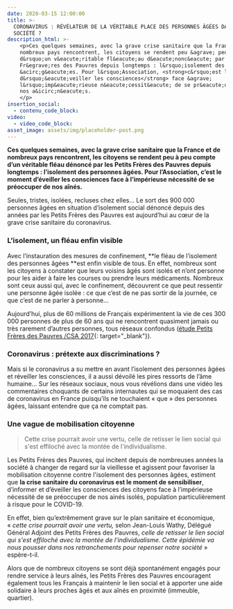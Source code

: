 ```yaml
---
date: 2020-03-15 12:00:00
title: >-
  CORONAVIRUS : RÉVÉLATEUR DE LA VÉRITABLE PLACE DES PERSONNES ÂGÉES DANS NOTRE
  SOCIÉTÉ ?
description_html: >-
    <p>Ces quelques semaines, avec la grave crise sanitaire que la France et de
    nombreux pays rencontrent, les citoyens se rendent peu &agrave; peu compte
    d&rsquo;un v&eacute;ritable fl&eacute;au d&eacute;nonc&eacute; par les Petits
    Fr&egrave;res des Pauvres depuis longtemps : l&rsquo;isolement des personnes
    &acirc;g&eacute;es. Pour l&rsquo;Association, <strong>c&rsquo;est le moment
    d&rsquo;&eacute;veiller les consciences</strong> face &agrave;
    l&rsquo;imp&eacute;rieuse n&eacute;cessit&eacute; de se pr&eacute;occuper de
    nos a&icirc;n&eacute;s.
    </p>
insertion_social:
  - contenu_code_block:
video:
  - video_code_block:
asset_image: assets/img/placeholder-post.png
---
```


**Ces quelques semaines, avec la grave crise sanitaire que la France et de nombreux pays rencontrent, les citoyens se rendent peu &agrave; peu compte d’un v&eacute;ritable fl&eacute;au d&eacute;nonc&eacute; par les Petits Fr&egrave;res des Pauvres depuis longtemps : l’isolement des personnes &acirc;g&eacute;es. Pour l’Association, c’est le moment d’&eacute;veiller les consciences face &agrave; l’imp&eacute;rieuse n&eacute;cessit&eacute; de se pr&eacute;occuper de nos a&icirc;n&eacute;s.**

Seules, tristes, isol&eacute;es, recluses chez elles… Le sort des 900 000 personnes &acirc;g&eacute;es en situation d’isolement social d&eacute;nonc&eacute; depuis des ann&eacute;es par les Petits Fr&egrave;res des Pauvres est aujourd’hui au cœur de la grave crise sanitaire du coronavirus.&nbsp;

### L’isolement, un fl&eacute;au enfin visible

Avec l’instauration des mesures de confinement,&nbsp;**le fl&eacute;au de l’isolement des personnes &acirc;g&eacute;es&nbsp;**est enfin visible de tous. En effet, nombreux sont les citoyens &agrave; constater que leurs voisins &acirc;g&eacute;s sont isol&eacute;s et n’ont personne pour les aider &agrave; faire les courses ou prendre leurs m&eacute;dicaments. Nombreux sont ceux aussi qui, avec le confinement, d&eacute;couvrent ce que peut ressentir une personne &acirc;g&eacute;e isol&eacute;e : ce que c’est de ne pas sortir de la journ&eacute;e, ce que c’est de ne parler &agrave; personne…

Aujourd’hui, plus de 60 millions de Fran&ccedil;ais exp&eacute;rimentent la vie de ces 300 000 personnes de plus de 60 ans qui ne rencontrent quasiment jamais ou tr&egrave;s rarement d’autres personnes, tous r&eacute;seaux confondus ([&eacute;tude Petits Fr&egrave;res des Pauvres /CSA 2017](https://www.petitsfreresdespauvres.fr/informer/prises-de-positions/contre-la-mort-sociale-de-300-000-personnes-agees){: target="_blank"}).

### Coronavirus : pr&eacute;texte aux discriminations ?

Mais si le coronavirus a su mettre en avant l’isolement des personnes &acirc;g&eacute;es et r&eacute;veiller les consciences, il a aussi d&eacute;voil&eacute; les pires ressorts de l’&acirc;me humaine… Sur les r&eacute;seaux sociaux, nous vous r&eacute;v&eacute;lions dans une vid&eacute;o les commentaires choquants de certains internautes qui se moquaient des cas de coronavirus en France puisqu’ils ne touchaient &laquo; que &raquo; des personnes &acirc;g&eacute;es, laissant entendre que &ccedil;a ne comptait pas.&nbsp;

### Une vague de mobilisation citoyenne

> Cette crise pourrait avoir une vertu, celle de retisser le lien social qui s'est effiloch&eacute; avec la mont&eacute;e de l'individualisme.&nbsp;

Les Petits Fr&egrave;res des Pauvres, qui incitent depuis de nombreuses ann&eacute;es la soci&eacute;t&eacute; &agrave; changer de regard sur la vieillesse et agissent pour favoriser la mobilisation citoyenne contre l'isolement des personnes &acirc;g&eacute;es, estiment que&nbsp;**la crise sanitaire du coronavirus est le moment de sensibiliser**, d’informer et d’&eacute;veiller les consciences des citoyens face &agrave; l’imp&eacute;rieuse n&eacute;cessit&eacute; de se pr&eacute;occuper de nos ain&eacute;s isol&eacute;s, population particuli&egrave;rement &agrave; risque pour le COVID-19.&nbsp;

En effet, bien qu’extr&ecirc;mement grave sur le plan sanitaire et &eacute;conomique, &laquo;&nbsp;*cette crise pourrait avoir une vertu,*&nbsp;selon Jean-Louis Wathy, D&eacute;l&eacute;gu&eacute; G&eacute;n&eacute;ral Adjoint des Petits Fr&egrave;res des Pauvres,&nbsp;*celle de retisser le lien social qui s'est effiloch&eacute; avec la mont&eacute;e de l'individualisme. Cette &eacute;pid&eacute;mie va nous pousser dans nos retranchements pour repenser notre soci&eacute;t&eacute;*&nbsp;&raquo; esp&egrave;re-t-il.

Alors que de nombreux citoyens se sont d&eacute;j&agrave; spontan&eacute;ment engag&eacute;s pour rendre service &agrave; leurs a&icirc;n&eacute;s, les Petits Fr&egrave;res des Pauvres encouragent &eacute;galement tous les Fran&ccedil;ais &agrave; maintenir le lien social et &agrave; apporter une aide solidaire &agrave; leurs proches &acirc;g&eacute;s et aux a&icirc;n&eacute;s en proximit&eacute; (immeuble, quartier).